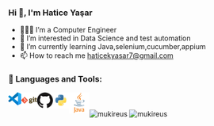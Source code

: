 ### Hi 👋, I'm Hatice Yaşar
- 👩🏻‍🎓 I’m a Computer Engineer
- 👀 I’m interested in Data Science and  test automation
- 🌱 I’m currently learning Java,selenium,cucumber,appium
- 📫 How to reach me haticekyasar7@gmail.com




### 🔧 Languages and Tools:

[<img align="left" alt="Visual Studio Code" width="26px" src="https://raw.githubusercontent.com/github/explore/80688e429a7d4ef2fca1e82350fe8e3517d3494d/topics/visual-studio-code/visual-studio-code.png" />][vsCode]
[<img align="left" alt="Git" width="32px" src="https://raw.githubusercontent.com/github/explore/80688e429a7d4ef2fca1e82350fe8e3517d3494d/topics/git/git.png" />][git]
[<img align="left" alt="GitHub" width="32px" src="https://raw.githubusercontent.com/github/explore/78df643247d429f6cc873026c0622819ad797942/topics/github/github.png" />][github]
[<img align="left" alt="Python" width="32px" src="https://raw.githubusercontent.com/github/explore/cebd63002168a05a6a642f309227eefeccd92950/topics/python/python.png" />][python]
[<img align="left" alt="Java" width="42px" src="https://raw.githubusercontent.com/github/explore/cebd63002168a05a6a642f309227eefeccd92950/topics/java/java.png" />][java]





<br />


[vsCode]: https://code.visualstudio.com/
[git]: https://git-scm.com/
[github]: https://github.com/haticeyasar
[python]: https://www.python.org/
[java]: https://www.java.com/tr/

<br />

<img height="180em" align="center" src="https://github-readme-stats.vercel.app/api?username=haticeyasar&show_icons=true&locale=en&theme=algolia&include_all_commits=true&count_private=true" alt="mukireus"/>


<img height="180em" align="center" src="https://github-readme-stats.vercel.app/api/top-langs?username=haticeyasar&show_icons=true&locale=en&layout=compact&langs_count=8&theme=algolia" alt="mukireus"/>


